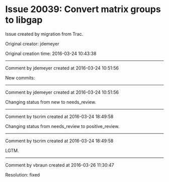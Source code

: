 # Issue 20039: Convert matrix groups to libgap

Issue created by migration from Trac.

Original creator: jdemeyer

Original creation time: 2016-03-24 10:43:38




---

Comment by jdemeyer created at 2016-03-24 10:51:56

New commits:


---

Comment by jdemeyer created at 2016-03-24 10:51:56

Changing status from new to needs_review.


---

Comment by tscrim created at 2016-03-24 18:49:58

Changing status from needs_review to positive_review.


---

Comment by tscrim created at 2016-03-24 18:49:58

LGTM.


---

Comment by vbraun created at 2016-03-26 11:30:47

Resolution: fixed

